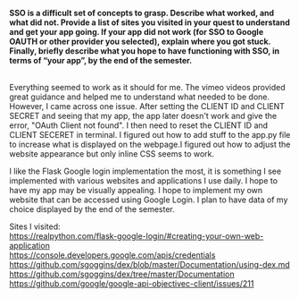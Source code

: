 **SSO is a difficult set of concepts to grasp. Describe what worked, and what did not. Provide a list of sites you visited in your quest to understand and get your app going. If your app did not work (for SSO to Google OAUTH or other provider you selected), explain where you got stuck. Finally, briefly describe what you hope to have functioning with SSO, in terms of “your app”, by the end of the semester.**

<br />
Everything seemed to work as it should for me. The vimeo videos provided great guidance and helped me to understand what needed to be done. However, I came across one issue. After setting the CLIENT ID and CLIENT SECRET and seeing that my app, the app later doesn't work and give the error, "OAuth Client not found". I then need to reset the CLIENT ID and CLIENT SECERET in terminal. I figured out how to add stuff to the app.py file to increase what is displayed on the webpage.I figured out how to adjust the website appearance but only inline CSS seems to work.<br />

I like the Flask Google login implementation the most, it is something I see implemented with various websites and applications I use daily. I hope to have my app may be visually appealing. I hope to implement my own website that can be accessed using Google Login. I plan to have data of my choice displayed by the end of the semester. 

Sites I visited:<br />
https://realpython.com/flask-google-login/#creating-your-own-web-application <br /> https://console.developers.google.com/apis/credentials https://github.com/sgoggins/dex/blob/master/Documentation/using-dex.md <br />
https://github.com/sgoggins/dex/tree/master/Documentation <br />
https://github.com/google/google-api-objectivec-client/issues/211
